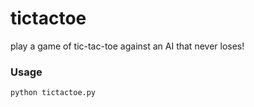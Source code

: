 # tictactoe
play a game of tic-tac-toe against an AI that never loses!

### Usage
    python tictactoe.py
